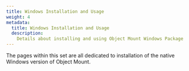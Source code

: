 ```yaml
---
title: Windows Installation and Usage
weight: 4
metadata:
  title: Windows Installation and Usage
  description:
    Details about installing and using Object Mount Windows Package
---
```


The pages within this set are all dedicated to installation of the native Windows version of Object Mount.